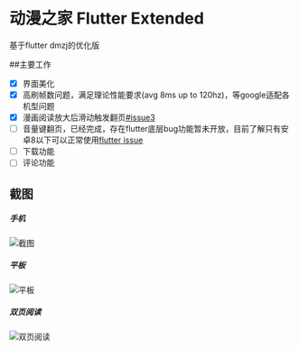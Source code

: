 # 动漫之家 Flutter Extended

基于flutter dmzj的优化版

##主要工作
- [x] 界面美化
- [x] 高刷帧数问题，满足理论性能要求(avg 8ms up to 120hz)，等google适配各机型问题
- [x] 漫画阅读放大后滑动触发翻页[#issue3](https://github.com/xiaoyaocz/dmzj_flutter/issues/3)
- [ ] 音量键翻页，已经完成，存在flutter底层bug功能暂未开放，目前了解只有安卓8以下可以正常使用[flutter issue](https://github.com/flutter/flutter/issues/71144)
- [ ] 下载功能
- [ ] 评论功能

## 截图
##### 手机
![截图](https://github.com/tom8zds/dmzj_flutter/raw/master/ScreenShots/screenshots.png)

##### 平板
![平板](https://github.com/tom8zds/dmzj_flutter/raw/master/ScreenShots/padview.png)
##### 双页阅读
![双页阅读](https://github.com/tom8zds/dmzj_flutter/raw/master/ScreenShots/doublepage.png)